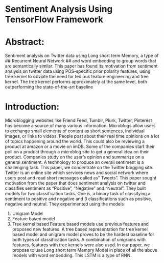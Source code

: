 # Sentiment Analysis Using TensorFlow Framework

# Abstract:
  Sentiment analysis on Twitter data using Long short term Memory, a type of ## Recurrent Neural Network ## and word embedding to group words that are semantically similar. This paper has found its motivation from sentiment analysis on twitter data using POS-specific prior polarity features, using tree kernel to obviate the need for tedious feature engineering and tree kernel. The tree kernel performs approximately at the same level, both outperforming the state-of-the-art baseline
  
# Introduction:
  Microblogging websites like Friend Feed, Tumblr, Plurk, Twitter, Pinterest has become a source of many various information. Microblogs allow users to exchange small elements of content as short sentences, individual images, or links to videos. People post about their real time opinions on a lot of topics happening around the world. This could also be
reviewing a product at amazon or a movie on imDB. Some of the companies start their poll on a product through a microblog site to get a general idea on their product.
Companies study on the user’s opinion and summarize on a general sentiment. A technology to produce an overall sentiment is a challenging task. This paper, we concentrate on the Twitter blogging site.
Twitter is an online site which services news and social network where users post and read short messages called as” Tweets”.
This paper sought motivation from the paper that does sentiment analysis on twitter and classifies sentiment as “Positive”, “Negative” and “Neutral”. They built models for two classification tasks.
One is, a binary task of classifying a sentiment to positive and negative and 3 classifications such as positive, negative and neutral. They experimented using the models
  1)	Unigram Model
  2)	Feature based model
  3)	Tree kernel based
  Feature based models use previous features and proposed new features. A tree based
representation for tree kernel based model and unigram model proves to be the hardest baseline for both types of classification tasks. A combination of unigrams with features, features with tree kernels were also used.
In our paper, we propose to use Long short term Memory Model in place of all the above models with word embedding. This LSTM is a type of RNN.
